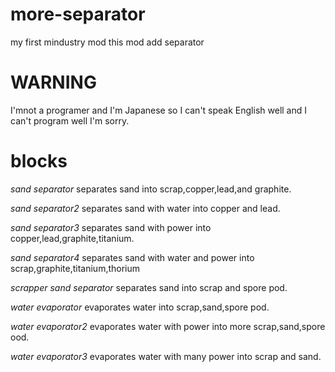 # more-separator
my first mindustry mod this mod add separator

# WARNING
I'mnot a programer and I'm Japanese
so I can't speak English well and I can't program well
I'm sorry.

# blocks

*sand separator* separates sand into scrap,copper,lead,and graphite.

*sand separator2* separates sand with water into copper and lead.

*sand separator3* separates sand with power into copper,lead,graphite,titanium.

*sand separator4* separates sand with water and power into scrap,graphite,titanium,thorium
 
*scrapper sand separator* separates sand into scrap and spore pod.
 
*water evaporator* evaporates water into scrap,sand,spore pod.

*water evaporator2* evaporates water with power into more scrap,sand,spore ood.

*water evaporator3* evaporates water with many power into scrap and sand.
